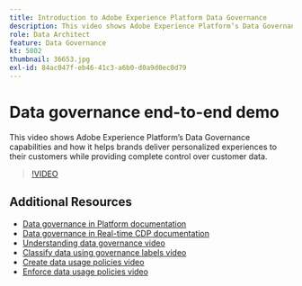 ```yaml
---
title: Introduction to Adobe Experience Platform Data Governance
description: This video shows Adobe Experience Platform’s Data Governance capabilities and how it helps brands deliver personalized experiences to their customers while providing complete control over customer data.
role: Data Architect
feature: Data Governance
kt: 5802
thumbnail: 36653.jpg
exl-id: 84ac047f-eb46-41c3-a6b0-d0a9d0ec0d79
---
```

# Data governance end-to-end demo

This video shows Adobe Experience Platform’s Data Governance capabilities and how it helps brands deliver personalized experiences to their customers while providing complete control over customer data.

>[!VIDEO](https://video.tv.adobe.com/v/36653?quality=12&learn=on)

## Additional Resources

* [Data governance in Platform documentation](https://experienceleague.adobe.com/docs/experience-platform/data-governance/home.html)
* [Data governance in Real-time CDP documentation](https://experienceleague.adobe.com/docs/experience-platform/rtcdp/privacy/data-governance-overview.html)
* [Understanding data governance video](understanding-data-governance.md)
* [Classify data using governance labels video](classify-data-using-governance-labels.md)
* [Create data usage policies video](create-data-usage-policies.md)
* [Enforce data usage policies video](enforce-data-usage-policies.md)
